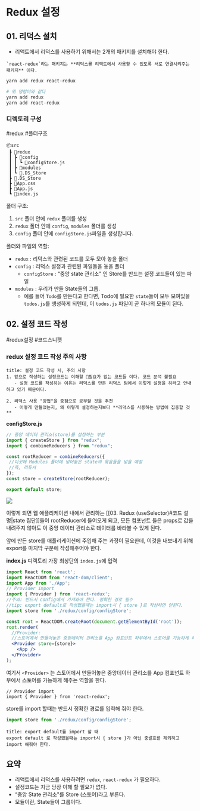 # Redux 설정

## 01. 리덕스 설치

- 리액트에서 리덕스를 사용하기 위해서는 2개의 패키지를 설치해야 한다. 

```ad-info
`react-redux`라는 패키지는 **리덕스를 리액트에서 사용할 수 있도록 서로 연결시켜주는 패키지** 이다. 
```

```bash
yarn add redux react-redux
```

```bash
# 위 명령어와 같다
yarn add redux
yarn add react-redux
```

### 디렉토리 구성
#redux #폴더구조

```
📦src  
 ┣ 📂redux  
 ┃ ┣ 📂config  
 ┃ ┃ ┗ 📜configStore.js  
 ┃ ┣ 📂modules  
 ┃ ┗ 📜.DS_Store  
 ┣ 📜.DS_Store  
 ┣ 📜App.css  
 ┣ 📜App.js  
 ┗ 📜index.js
```

폴더 구조:
1. `src` 폴더 안에 `redux` 폴더를 생성
2.  `redux` 폴더 안에 `config`, `modules` 폴더를 생성
3.  `config` 폴더 안에 `configStore.js`파일을 생성합니다.

폴더와 파일의 역할:
-  `redux` : 리덕스와 관련된 코드를 모두 모아 놓을 폴더
-  `config` : 리덕스 설정과 관련된 파일들을 놓을 폴더
	-  `configStore` : “중앙 state 관리소" 인 Store를 만드는 설정 코드들이 있는 파일
- `modules` : 우리가 만들 State들의 그룹. 
	- 예를 들어 `Todo`를 만든다고 한다면, Todo에 필요한 `state`들이 모두 모여있을 `todos.js`를 생성하게 되텐데, 이 `todos.js` 파일이 곧 하나의 모듈이 된다.

## 02. 설정 코드 작성
#redux설정 #코드스니펫

### redux 설정 코드 작성 주의 사항

```ad-warning
title: 설정 코드 작성 시, 주의 사항
1. 앞으로 작성하는 설정코드는 이해할 필요가 없는 코드들 이다. 코드 분석 불필요
   - 설정 코드를 작성하는 이유는 리덕스를 만든 리덕스 팀에서 이렇게 설정을 하라고 안내하고 있기 때문이다.

2. 리덕스 사용 "방법"을 중점으로 공부할 것을 추천
   - 어떻게 만들었는지, 왜 이렇게 설정하는지보다 **리덕스를 사용하는 방법에 집중할 것**
```

**configStore.js**
```jsx
// 중앙 데이터 관리소(store)를 설정하는 부분
import { createStore } from "redux";
import { combineReducers } from "redux";

const rootReducer = combineReducers({
 //이곳에 Modules 폴더에 넣어놓은 state의 묶음들을 넣을 예정
 //즉, 리듀서
}); 
const store = createStore(rootReducer); 

export default store; 
```

![](https://i.imgur.com/4TyqClR.png)

이렇게 되면 웹 애플리케이션 내에서 관리하는 [[03. Redux (useSelector)#코드 설명|state 집단]]들이 rootReducer에 들어오게 되고, 모든 컴포넌트 들은 props로 값을 내려주지 않아도 이 중앙 데이터 관리소로 데이터를 바라볼 수 있게 된다. 

앞에 만든 store를 애플리케이션에 주입해 주는 과정이 필요한데, 이것을 내보내기 위해 export를 마지막 구분에 작성해주어야 한다.

**index.js**
디렉토리 가장 최상단의 `index.js`에 입력
```jsx
import React from 'react';
import ReactDOM from 'react-dom/client';
import App from './App';
// Provider import
import { Provider } from 'react-redux'; 
//주의: 반드시 config에서 가져와야 한다. 정확한 경로 필수
//tip: export default로 작성했을때는 import시 { store }로 작성하면 안된다.
import store from './redux/config/configStore';

const root = ReactDOM.createRoot(document.getElementById('root'));
root.render(
  //Provider:
  //스토어에서 만들어놓은 중앙데이터 관리소를 App 컴포넌트 하부에서 스토어를 가능하게 해줌
  <Provider store={store}>
    <App />
  </Provider>
);

```

여기서 `<Provider>` 는 스토어에서 만들어놓은 중앙데이터 관리소를 App 컴포넌트 하부에서 스토어를 가능하게 해주는 역할을 한다.

```
// Provider import
import { Provider } from 'react-redux'; 
```

store를 import 할때는 반드시 정확한 경로를 입력해 줘야 한다.
```jsx
import store from './redux/config/configStore';
```

```ad-warning
title: export default를 import 할 때
export default 로 작성했을때는 import시 { store }가 아닌 중괄호를 제외하고 import 해줘야 한다.

``` 

## 요약

-   리액트에서 리덕스를 사용하려면 `redux`, `react-redux` 가 필요하다.
-   설정코드는 지금 당장 이해 할 필요가 없다.
-   “중앙 State 관리소"를 Store (스토어)라고 부른다.
-   모듈이란, State들이 그룹이다.